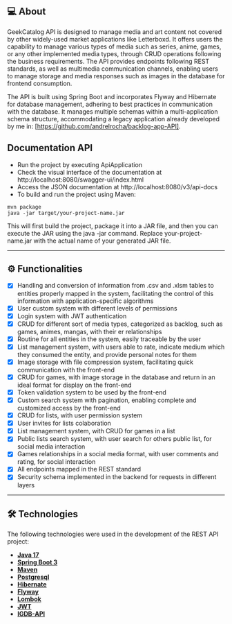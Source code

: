 ## 💻 About

GeekCatalog API is designed to manage media and art content not covered by other widely-used market applications like Letterboxd. It offers users the capability to manage various types of media such as series, anime, games, or any other implemented media types, through CRUD operations following the business requirements. The API provides endpoints following REST standards, as well as multimedia communication channels, enabling users to manage storage and media responses such as images in the database for frontend consumption.

The API is built using Spring Boot and incorporates Flyway and Hibernate for database management, adhering to best practices in communication with the database. It manages multiple schemas within a multi-application schema structure, accommodating a legacy application already developed by me in: [https://github.com/andrelrocha/backlog-app-API].

## Documentation API

- Run the project by executing ApiApplication
- Check the visual interface of the documentation at http://localhost:8080/swagger-ui/index.html
- Access the JSON documentation at http://localhost:8080/v3/api-docs
- To build and run the project using Maven:
```
mvn package
java -jar target/your-project-name.jar
```
This will first build the project, package it into a JAR file, and then you can execute the JAR using the java -jar command. 
Replace your-project-name.jar with the actual name of your generated JAR file.

---

## ⚙️ Functionalities

- [x] Handling and conversion of information from .csv and .xlsm tables to entities properly mapped in the system, facilitating the control of this information with application-specific algorithms
- [x] User custom system with different levels of permissions
- [x] Login system with JWT authentication
- [x] CRUD for different sort of media types, categorized as backlog, such as games, animes, mangas, with their er relationships
- [x] Routine for all entities in the system, easily traceable by the user
- [x] List management system, with users able to rate, indicate medium which they consumed the entity, and provide personal notes for them
- [x] Image storage with file compression system, facilitating quick communication with the front-end
- [x] CRUD for games, with image storage in the database and return in an ideal format for display on the front-end
- [x] Token validation system to be used by the front-end
- [x] Custom search system with pagination, enabling complete and customized access by the front-end
- [x] CRUD for lists, with user permission system
- [x] User invites for lists colaboration
- [x] List management system, with CRUD for games in a list
- [x] Public lists search system, with user search for others public list, for social media interaction
- [x] Games relationships in a social media format, with user comments and rating, for social interaction
- [x] All endpoints mapped in the REST standard
- [x] Security schema implemented in the backend for requests in different layers

---

## 🛠 Technologies

The following technologies were used in the development of the REST API project:

- **[Java 17](https://www.oracle.com/java)**
- **[Spring Boot 3](https://spring.io/projects/spring-boot)**
- **[Maven](https://maven.apache.org)**
- **[Postgresql](https://www.postgresql.org/)**
- **[Hibernate](https://hibernate.org)**
- **[Flyway](https://flywaydb.org)**
- **[Lombok](https://projectlombok.org)**
- **[JWT](https://jwt.io/)**
- **[IGDB-API](https://www.igdb.com/api)**
